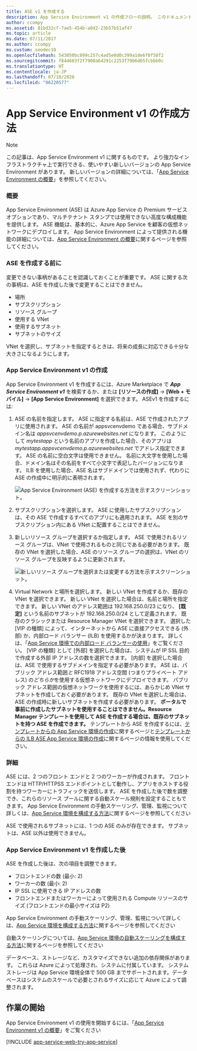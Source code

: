 ```yaml
---
title: ASE v1 を作成する
description: App Service Environment v1 の作成フローの説明。 このドキュメントは、レガシ v1 ASE を使用するお客様にのみ提供されます。
author: ccompy
ms.assetid: 81bd32cf-7ae5-454b-a0d2-23b57b51af47
ms.topic: article
ms.date: 07/11/2017
ms.author: ccompy
ms.custom: seodec18
ms.openlocfilehash: 543050bc899c257c4ad5e0d0c399a1de6f0f58f2
ms.sourcegitcommit: f844603f2f7900a64291c2253f79b6d65fcbbb0c
ms.translationtype: HT
ms.contentlocale: ja-JP
ms.lasthandoff: 07/10/2020
ms.locfileid: "86220577"
---
```

# <a name="how-to-create-an-app-service-environment-v1"></a>App Service Environment v1 の作成方法 

> [!NOTE]
> この記事は、App Service Environment v1 に関するものです。 より強力なインフラストラクチャ上で実行できる、使いやすい新しいバージョンの App Service Environment があります。 新しいバージョンの詳細については、「[App Service Environment の概要](intro.md)」を参照してください。
> 

### <a name="overview"></a>概要
App Service Environment (ASE) は Azure App Service の Premium サービス オプションであり、マルチテナント スタンプでは使用できない高度な構成機能を提供します。 ASE 機能は、基本的に、Azure App Service を顧客の仮想ネットワークにデプロイします。 App Service Environment によって提供される機能の詳細については、[App Service Environment の概要][WhatisASE]に関するページを参照してください。

### <a name="before-you-create-your-ase"></a>ASE を作成する前に
変更できない事柄があることを認識しておくことが重要です。 ASE に関する次の事柄は、ASE を作成した後で変更することはできません。

* 場所
* サブスクリプション
* リソース グループ
* 使用する VNet
* 使用するサブネット 
* サブネットのサイズ

VNet を選択し、サブネットを指定するときは、将来の成長に対応できる十分な大きさになるようにします。 

### <a name="creating-an-app-service-environment-v1"></a>App Service Environment v1 の作成
App Service Environment v1 を作成するには、Azure Marketplace で ***App Service Environment v1*** を検索するか、または **[リソースの作成]**  ->  **[Web + モバイル]**  ->  **[App Service Environment]** を選択できます。 ASEv1 を作成するには:

1. ASE の名前を指定します。 ASE に指定する名前は、ASE で作成されたアプリに使用されます。 ASE の名前が appsvcenvdemo である場合、サブドメイン名は *appsvcenvdemo.p.azurewebsites.net* になります。 このようにして *mytestapp* という名前のアプリを作成した場合、そのアプリは *mytestapp.appsvcenvdemo.p.azurewebsites.net* でアドレス指定できます。 ASE の名前に空白文字は使用できません。 名前に大文字を使用した場合、ドメイン名はその名前をすべて小文字で表記したバージョンになります。 ILB を使用した場合、ASE 名はサブドメインでは使用されず、代わりに ASE の作成中に明示的に表明されます。
   
    ![App Service Environment (ASE) を作成する方法を示すスクリーンショット。][1]
2. サブスクリプションを選択します。 ASE に使用したサブスクリプションは、その ASE で作成するすべてのアプリにも適用されます。 ASE を別のサブスクリプション内にある VNet に配置することはできません。
3. 新しいリソース グループを選択するか指定します。 ASE で使用されるリソース グループは、VNet で使用されるものと同じである必要があります。 既存の VNet を選択した場合、ASE のリソース グループの選択は、VNet のリソース グループを反映するように更新されます。
   
    ![新しいリソース グループを選択または変更する方法を示すスクリーンショット。][2]
4. Virtual Network と場所を選択します。 新しい VNet を作成するか、既存の VNet を選択できます。 新しい VNet を選択した場合は、名前と場所を指定できます。 新しい VNet のアドレス範囲は 192.168.250.0/23 になり、 **[既定]** という名前のサブネットが 192.168.250.0/24 として定義されます。 既存のクラシックまたは Resource Manager VNet を選択できます。 選択した [VIP の種類] によって、インターネットから ASE に直接アクセスできる (外部) か、内部ロード バランサー (ILB) を使用するかが決まります。 詳しくは、「[App Service 環境での内部ロード バランサーの使用][ILBASE]」をご覧ください。 [VIP の種類] として [外部] を選択した場合は、システムが IP SSL 目的で作成する外部 IP アドレスの数を選択できます。 [内部] を選択した場合は、ASE で使用するサブドメインを指定する必要があります。 ASE は、パブリック アドレス範囲*と* RFC1918 アドレス空間 (つまりプライベート アドレス) の*どちらか*を使用する仮想ネットワークにデプロイできます。 パブリック アドレス範囲の仮想ネットワークを使用するには、あらかじめ VNet サブネットを作成しておく必要があります。 既存の VNet を選択した場合は、ASE の作成時に新しいサブネットを作成する必要があります。 **ポータルで事前に作成したサブネットを使用することはできません。Resource Manager テンプレートを使用して ASE を作成する場合は、既存のサブネットを持つ ASE を作成できます。** テンプレートから ASE を作成するには、[テンプレートからの App Service 環境の作成][ILBAseTemplate]に関するページと[テンプレートからの ILB ASE App Service 環境の作成][ASEfromTemplate]に関するページの情報を使用してください。

### <a name="details"></a>詳細
ASE には、2 つのフロント エンドと 2 つのワーカーが作成されます。 フロント エンドは HTTP/HTTPSS エンドポイントとして動作し、アプリをホストする役割を持つワーカーにトラフィックを送信します。 ASE を作成した後で数を調整でき、これらのリソース プールに関する自動スケール規則を設定することもできます。 App Service Environment の手動スケーリング、管理、監視について詳しくは、[App Service 環境を構成する方法][ASEConfig]に関するページを参照してください 

ASE で使用されるサブネットには、1 つの ASE のみが存在できます。 サブネットは、ASE 以外は使用できません。

### <a name="after-app-service-environment-v1-creation"></a>App Service Environment v1 を作成した後
ASE を作成した後は、次の項目を調整できます。

* フロントエンドの数 (最小: 2)
* ワーカーの数 (最小: 2)
* IP SSL に使用できる IP アドレスの数
* フロントエンドまたはワーカーによって使用される Compute リソースのサイズ (フロントエンドの最小サイズは P2)

App Service Environment の手動スケーリング、管理、監視について詳しくは、[App Service 環境を構成する方法][ASEConfig]に関するページを参照してください 

自動スケーリングについては、[App Service 環境の自動スケーリングを構成する方法][ASEAutoscale]に関するページを参照してください

データベース、ストレージなど、カスタマイズできない追加の依存関係があります。 これらは Azure によって処理され、システムに付属しています。 システム ストレージは App Service 環境全体で 500 GB までサポートされます。データベースはシステムのスケールで必要とされるサイズに応じて Azure によって調整されます。

## <a name="getting-started"></a>作業の開始
App Service Environment v1 の使用を開始するには、「[App Service Environment v1 の概要][WhatisASE]」をご覧ください

[!INCLUDE [app-service-web-try-app-service](../../../includes/app-service-web-try-app-service.md)]

<!--Image references-->
[1]: ./media/app-service-web-how-to-create-an-app-service-environment/asecreate-basecreateblade.png
[2]: ./media/app-service-web-how-to-create-an-app-service-environment/asecreate-vnetcreation.png

<!--Links-->
[WhatisASE]: app-service-app-service-environment-intro.md
[ASEConfig]: app-service-web-configure-an-app-service-environment.md
[AppServicePricing]: https://azure.microsoft.com/pricing/details/app-service/ 
[ASEAutoscale]: app-service-environment-auto-scale.md
[ILBASE]: app-service-environment-with-internal-load-balancer.md
[ILBAseTemplate]: https://azure.microsoft.com/documentation/templates/201-web-app-ase-create/
[ASEfromTemplate]: app-service-app-service-environment-create-ilb-ase-resourcemanager.md
